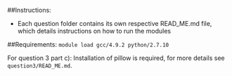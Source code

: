 ##Instructions:

- Each question folder contains its own respective READ_ME.md file, which details instructions on how to run the modules

##Requirements:
`module load gcc/4.9.2 python/2.7.10`

For question 3 part c):
Installation of pillow is required, for more details see `question3/READ_ME.md`.
